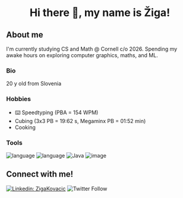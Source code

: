 <h1 align="center">
  Hi there 👋, my name is Žiga!
</h1>



## About me
I'm currently studying CS and Math @ Cornell c/o 2026. Spending my awake hours on exploring computer graphics, maths, and ML.


### Bio
20 y old
from Slovenia

### Hobbies
- :keyboard: Speedtyping (PBA = 154 WPM)
- Cubing (3x3 PB = 19:62 s, Megaminx PB = 01:52 min)
- Cooking


### Tools

![language](https://img.shields.io/badge/C%2B%2B-00599C?style=for-the-badge&logo=c%2B%2B&logoColor=white)
![language](https://img.shields.io/badge/Python-FFD43B?style=for-the-badge&logo=python&logoColor=darkgreen)
![Java](https://img.shields.io/badge/java-%23ED8B00.svg?style=for-the-badge&logo=java&logoColor=white)
![image](https://img.shields.io/badge/VIM-%2311AB00.svg?&style=for-the-badge&logo=vim&logoColor=white)



## Connect with me!
[![Linkedin: ZigaKovacic](https://img.shields.io/badge/-Connect!-blue?style=flat-square&logo=Linkedin&logoColor=white&link=https://https://www.linkedin.com/in/zigakovacic/)](https://www.linkedin.com/in/zigakovacic/) 
![Twitter Follow](https://img.shields.io/twitter/follow/zzigakovacic?style=social)


